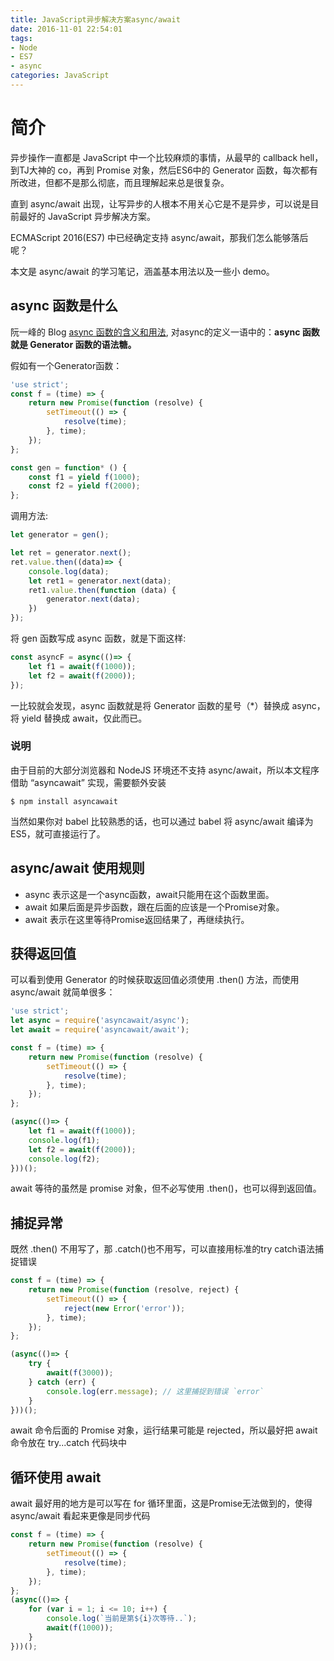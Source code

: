 ```yaml
---
title: JavaScript异步解决方案async/await
date: 2016-11-01 22:54:01
tags: 
- Node
- ES7
- async
categories: JavaScript
---
```


# 简介

异步操作一直都是 JavaScript 中一个比较麻烦的事情，从最早的 callback hell，到TJ大神的 co，再到 Promise 对象，然后ES6中的 Generator 函数，每次都有所改进，但都不是那么彻底，而且理解起来总是很复杂。 

直到 async/await 出现，让写异步的人根本不用关心它是不是异步，可以说是目前最好的 JavaScript 异步解决方案。
<!-- more -->
ECMAScript 2016(ES7) 中已经确定支持 async/await，那我们怎么能够落后呢？

本文是 async/await 的学习笔记，涵盖基本用法以及一些小 demo。

## async 函数是什么

阮一峰的 Blog [async 函数的含义和用法](http://www.ruanyifeng.com/blog/2015/05/async.html), 对async的定义一语中的：**async 函数就是 Generator 函数的语法糖。**

假如有一个Generator函数：

```javascript
'use strict';
const f = (time) => {
    return new Promise(function (resolve) {
        setTimeout(() => {
            resolve(time);
        }, time);
    });
};

const gen = function* () {
    const f1 = yield f(1000);
    const f2 = yield f(2000);
};

```

调用方法:

```javascript
let generator = gen();

let ret = generator.next();
ret.value.then((data)=> {
    console.log(data);
    let ret1 = generator.next(data);
    ret1.value.then(function (data) {
        generator.next(data);
    })
});
```

将 gen 函数写成 async 函数，就是下面这样:

```javascript
const asyncF = async(()=> {
    let f1 = await(f(1000));
    let f2 = await(f(2000));
});
```

一比较就会发现，async 函数就是将 Generator 函数的星号（*）替换成 async，将 yield 替换成 await，仅此而已。

### 说明

由于目前的大部分浏览器和 NodeJS 环境还不支持 async/await，所以本文程序借助 “asyncawait” 实现，需要额外安装

```shell
$ npm install asyncawait
```

当然如果你对 babel 比较熟悉的话，也可以通过 babel 将 async/await 编译为 ES5，就可直接运行了。

##  async/await 使用规则

- async 表示这是一个async函数，await只能用在这个函数里面。
- await 如果后面是异步函数，跟在后面的应该是一个Promise对象。
- await 表示在这里等待Promise返回结果了，再继续执行。

## 获得返回值

可以看到使用 Generator 的时候获取返回值必须使用 .then() 方法，而使用 async/await 就简单很多：

```javascript
'use strict';
let async = require('asyncawait/async');
let await = require('asyncawait/await');

const f = (time) => {
    return new Promise(function (resolve) {
        setTimeout(() => {
            resolve(time);
        }, time);
    });
};

(async(()=> {
    let f1 = await(f(1000));
    console.log(f1);
    let f2 = await(f(2000));
    console.log(f2);
}))();

```

await 等待的虽然是 promise 对象，但不必写使用 .then()，也可以得到返回值。

## 捕捉异常

既然 .then() 不用写了，那 .catch()也不用写，可以直接用标准的try 
catch语法捕捉错误

```javascript
const f = (time) => {
    return new Promise(function (resolve, reject) {
        setTimeout(() => {
            reject(new Error('error'));
        }, time);
    });
};

(async(()=> {
    try {
        await(f(3000));
    } catch (err) {
        console.log(err.message); // 这里捕捉到错误 `error`
    }
}))();
```

await 命令后面的 Promise 对象，运行结果可能是 rejected，所以最好把 await 命令放在 try...catch 代码块中

## 循环使用 await

await 最好用的地方是可以写在 for 循环里面，这是Promise无法做到的，使得 async/await 看起来更像是同步代码

```javascript
const f = (time) => {
    return new Promise(function (resolve) {
        setTimeout(() => {
            resolve(time);
        }, time);
    });
};
(async(()=> {
    for (var i = 1; i <= 10; i++) {
        console.log(`当前是第${i}次等待..`);
        await(f(1000));
    }
}))();
```

